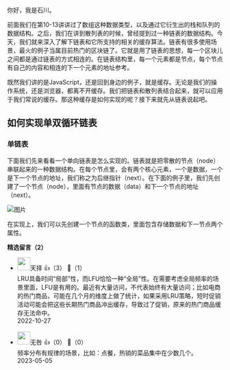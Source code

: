 你好，我是石川。

前面我们在第10-13讲讲过了数组这种数据类型，以及通过它衍生出的栈和队列的数据结构。之后，我们在讲到散列表的时候，曾经提到过一种链表的数据结构。今天，我们就来深入了解下链表和它所支持的相关的缓存算法。链表有很多使用场景，最火的例子当属目前热门的区块链了。它就是用了链表的思想，每一个区块儿之间都是通过链表的方式相连的。在链表结构里，每一个元素都是节点，每个节点有自己的内容和相连的下一个元素的地址参考。

既然我们讲的是JavaScript，还是回到身边的例子，就是缓存。无论是我们的操作系统，还是浏览器，都离不开缓存。我们把链表和散列表结合起来，就可以应用于我们常说的缓存。那这种缓存是如何实现的呢？接下来就先从链表说起吧。

## 如何实现单双循环链表

### 单链表

下面我们先来看看一个单向链表是怎么实现的。链表就是把零散的节点（node）串联起来的一种数据结构。在每个节点里，会有两个核心元素，一个是数据，一个是下一个节点的地址，我们称之为后继指针（next）。在下面的例子里，我们先创建了一个节点（node），里面有节点的数据（data）和下一个节点的地址（next）。

![图片](https://static001.geekbang.org/resource/image/f4/7d/f462cf3360d9e354d8c5c9c7c3f51e7d.png?wh=1862x486)

在实现上，我们可以先创建一个节点的函数类，里面包含存储数据和下一节点两个属性。
<div><strong>精选留言（2）</strong></div><ul>
<li><img src="https://static001.geekbang.org/account/avatar/00/21/10/5e/42f4faf7.jpg" width="30px"><span>天择</span> 👍（3） 💬（1）<div>LRU具备时间“局部”性，而LFU恰恰一种“全局”性。在需要考虑全局频率的场景里面，LFU是有用的。最近有大量访问，不代表始终有大量访问；比如电商的热门商品，可能在几个月的维度上做了统计，如果采用LRU策略，短时促销活动可能会把这些长期热门商品冲出缓存，导致过了促销，原来的热门商品缓存无法命中。</div>2022-10-27</li><br/><li><img src="https://static001.geekbang.org/account/avatar/00/16/91/d0/35bc62b1.jpg" width="30px"><span>无咎</span> 👍（0） 💬（0）<div>频率分布有规律的场景，比如：点餐，热销的菜品集中在少数几个。</div>2023-05-05</li><br/>
</ul>